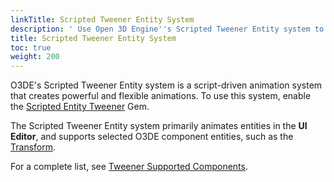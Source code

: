 ```yaml
---
linkTitle: Scripted Tweener Entity System
description: ' Use Open 3D Engine''s Scripted Tweener Entity system to create animations in your game''s UI. '
title: Scripted Tweener Entity System
toc: true
weight: 200
---
```


O3DE's Scripted Tweener Entity system is a script-driven animation system that creates powerful and flexible animations. To use this system, enable the [Scripted Entity Tweener](/docs/user-guide/gems/reference/script/scripted-entity-tweener) Gem.

The Scripted Tweener Entity system primarily animates entities in the **UI Editor**, and supports selected O3DE component entities, such as the [Transform](/docs/user-guide/components/reference/transform).

For a complete list, see [Tweener Supported Components](./tweener-components).
